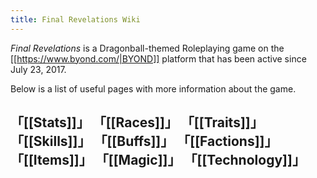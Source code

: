 ```yaml
---
title: Final Revelations Wiki
---
```

*Final Revelations* is a Dragonball-themed Roleplaying game on the [[https://www.byond.com/|BYOND]] platform that has been active since July 23, 2017.

Below is a list of useful pages with more information about the game.

## 「[[Stats]]」 「[[Races]]」 「[[Traits]]」 「[[Skills]]」 「[[Buffs]]」 「[[Factions]]」 「[[Items]]」 「[[Magic]]」 「[[Technology]]」 ##